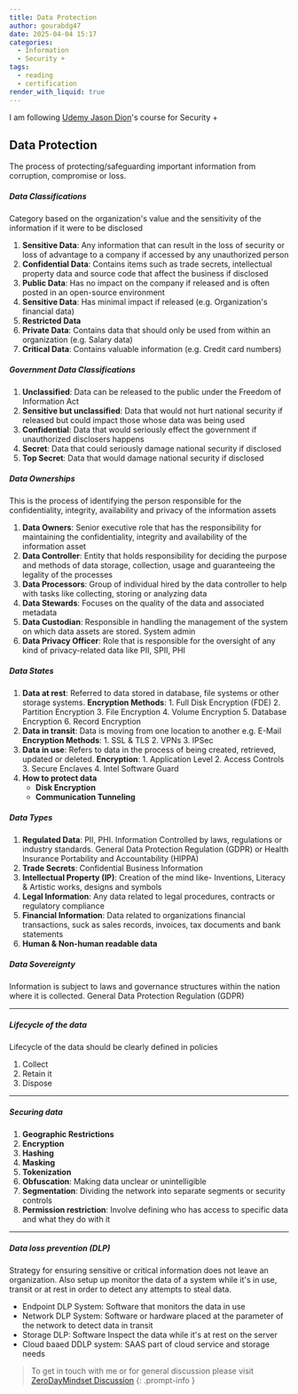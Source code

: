 ```yaml
---
title: Data Protection
author: gourabdg47
date: 2025-04-04 15:17
categories:
  - Information
  - Security +
tags:
  - reading
  - certification
render_with_liquid: true
---
```

I am following [Udemy Jason Dion](https://www.udemy.com/course/securityplus/learn/lecture/40324620#overview)'s course for Security +

## Data Protection
The process of protecting/safeguarding important information from corruption, compromise or loss.
##### Data Classifications 
Category based on the organization's value and the sensitivity of the information if it were to be disclosed
1. **Sensitive Data**: Any information that can result in the loss of security or loss of advantage to a company if accessed by any unauthorized person
2. **Confidential Data**: Contains items such as trade secrets, intellectual property data and source code that affect the business if disclosed
3. **Public Data**: Has no impact on the company if released and is often posted in an open-source environment
4. **Sensitive Data**: Has minimal impact if released (e.g. Organization's financial data)
5. **Restricted Data**
6. **Private Data**: Contains data that should only be used from within an organization (e.g. Salary data) 
7. **Critical Data**: Contains valuable information (e.g. Credit card numbers)
##### Government Data Classifications
1. **Unclassified**: Data can be released to the public under the Freedom of Information Act
2. **Sensitive but unclassified**: Data that would not hurt national security if released but could impact those whose data was being used
3. **Confidential**: Data that would seriously effect the government if unauthorized disclosers happens 
4. **Secret**: Data that could seriously damage national security if disclosed
5. **Top Secret**: Data that would damage national security if disclosed
##### Data Ownerships
This is the process of identifying the person responsible for the confidentiality, integrity, availability and privacy of the information assets 
1. **Data Owners**: Senior executive role that has the responsibility for maintaining the confidentiality, integrity and availability of the information asset
2. **Data Controller**: Entity that holds responsibility for deciding the purpose and methods of data storage, collection, usage and guaranteeing the legality of the processes 
3. **Data Processors**: Group of individual hired by the data controller to help with tasks like collecting, storing or analyzing data
4. **Data Stewards**: Focuses on the quality of the data and associated metadata 
5. **Data Custodian**: Responsible in handling the management of the system on which data assets are stored. System admin
6. **Data Privacy Officer**: Role that is responsible for the oversight of any kind of privacy-related data like PII, SPII, PHI
##### Data States
1. **Data at rest**: Referred to data stored in database, file systems or other storage systems.
	__Encryption Methods__: 
		1. Full Disk Encryption (FDE)
		2. Partition Encryption
		3. File Encryption
		4. Volume Encryption
		5. Database Encryption
		6. Record Encryption
2. **Data in transit**: Data is moving from one location to another e.g. E-Mail
	__Encryption Methods__: 
		1. SSL & TLS
		2. VPNs
		3. IPSec
3. **Data in use**: Refers to data in the process of being created, retrieved, updated or deleted.
	__Encryption__:
		1. Application Level
		2. Access Controls
		3. Secure Enclaves
		4. Intel Software Guard
4. **How to protect data**
	- **Disk Encryption**
	- **Communication Tunneling** 
##### Data Types
1. **Regulated Data**: PII, PHI. Information Controlled by laws, regulations or industry standards. General Data Protection Regulation (GDPR) or Health Insurance Portability and Accountability (HIPPA)
2. **Trade Secrets**: Confidential Business Information
3. **Intellectual Property (IP)**: Creation of the mind like- Inventions, Literacy & Artistic works, designs and symbols
4. **Legal Information**: Any data related to legal procedures, contracts or regulatory compliance 
5. **Financial Information**: Data related to organizations financial transactions, suck as sales records, invoices, tax documents and bank statements
6. **Human & Non-human readable data**
##### Data Sovereignty
Information is subject to laws and governance structures within the nation where it is collected. General Data Protection Regulation (GDPR)

---
##### Lifecycle of the data
Lifecycle of the data should be clearly defined in policies
1. Collect
2. Retain it
3. Dispose

---
##### Securing data
1. **Geographic Restrictions**
2. **Encryption**
3. **Hashing** 
4. **Masking**
5. **Tokenization**
6. **Obfuscation**: Making data unclear or unintelligible
7. **Segmentation**: Dividing the network into separate segments or security controls 
8. **Permission restriction**: Involve defining who has access to specific data and what they do with it

---
##### Data loss prevention (DLP)
Strategy for ensuring sensitive or critical information does not leave an organization. 
Also setup up monitor the data of a system while it's in use, transit or at rest in order to detect any attempts to steal data.
- Endpoint DLP System: Software that monitors the data in use
- Network DLP System: Software or hardware placed at the parameter of the network to detect data in transit
- Storage DLP: Software Inspect the data while it's at rest on the server
- Cloud baaed DDLP system: SAAS part of cloud service and storage needs



> To get in touch with me or for general discussion please visit [ZeroDayMindset Discussion](https://github.com/orgs/X3N0-G0D/discussions) 
{: .prompt-info }
